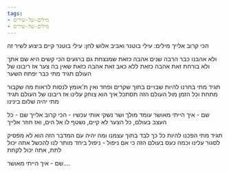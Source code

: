 ```yaml
---
tags:
- מילים-של-שירים
- מילים-של-שירים
---
```


הכי קרוב אלייך
מילים: עילי בוטנר ואביב אלוש
לחן: עילי בוטנר
קיים ביצוע לשיר זה

ולא אהבנו כבר הרבה שנים
אהבה כזאת שמנצחת
גם ברגעים הכי קשים
היא שם אתך ולא בורחת
זאת אהבה כזאת ללא כאב
זאת אהבה כזאת שאין בה צער
אז ריבונו של העולם תגיד
מתי כבר יפתח השער

תגיד מתי בחרנו להיות
שבויים בתוך שקרים ופחד
ואין ת'אומץ לנסות
לראות מה שקבור מתחת
וכל הזמן מול העולם הזה
תסתכל איך הוא צוחק עלינו
אז ריבונו של העולם תגיד
מתי יהיה שלום בינינו

שם -
איך הייתי מאושר
עומד מולך ושר
נשקי אותי עכשיו - הכי קרוב אלייך
שם -
כל העצב בעולם,
כל הצער לא קיים,
נשטף לו אל הים,
ואז חוזר אלייך

תגיד מתי הפכנו להיות
כל כך לבד בתוך עצמנו
ומה יהיה עם המדבר הזה
הוא לא מפסיק לסגור עלינו
וכמה כעס בעולם הזה
כי אם ניפול - ניפול ביחד
מותר לנו להכשל
אתה יכול לתת, אתה יכול לקחת

שם -
איך הייתי מאושר....